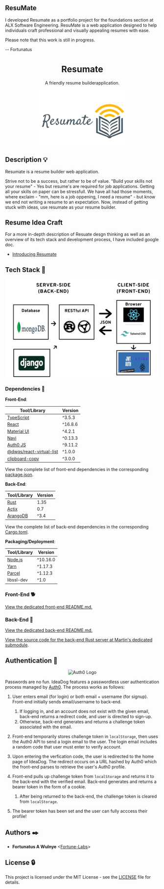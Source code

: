## ResuMate 

I developed Resumate as a portfolio project for the foundations section at ALX Software Engineering. ResuMate is a web application designed to help individuals craft professional and visually appealing resumes with ease.

Please note that this work is still in progress.

-- Fortunatus


<h1 align="center">Resumate</h1>
<p align="center">
  A friendly resume builderapplication.
</p>

<p align="center">
  <img src="https://github.com/Fortune-Labs/resumate/blob/master/refrontend/src/assets/images/logol.png" alt="Resumate logo"/>
</p>

## Description :bulb:

Resumate is a resume builder web application.

Strive not to be a success, but rather to be of value. "Build your skills not your resume" - Yes but resume's are required for job applications. Getting all your skills on paper can be stressfull. We have all had those moments, where exclaim - "mm, here is a job oppening, I need a resume" - but know we end not writing a resume to an expectation. Now, instead of getting stuck with ideas, use resumate as your resume builder. 



## Resume Idea Craft

For a more in-depth description of Resuate desgn thinking as well as an overview of its tech stack and development process, I have included google doc. 

- [Introducing Resumate](https://docs.google.com/document/d/1hxAhsk4ow8YoI0C14NAuudbsIwOxW2xoYqVGN3NCG0M/edit?usp=sharing)


## Tech Stack :poodle:

<p align="center">
  <img src="https://github.com/Fortune-Labs/resumate/blob/dev/assets/Resumeate-stack.png"
       alt="Resumate Tech Stack"
       width="600"
  />
</p>

### Dependencies :couple:

**Front-End**:

| Tool/Library                                                                       | Version |
| ---------------------------------------------------------------------------------- | ------- |
| [TypeScript](https://www.typescriptlang.org/)                                      | ^3.5.3  |
| [React](https://reactjs.org/)                                                      | ^16.8.6 |
| [Material UI](https://material-ui.com/)                                            | ^4.2.1  |
| [Navi](https://frontarm.com/navi/en/)                                              | ^0.13.3 |
| [Auth0 JS](https://www.npmjs.com/package/auth0-js)                                 | ^9.11.2 |
| [@dwqs/react-virtual-list](https://www.npmjs.com/package/@dwqs/react-virtual-list) | ^1.0.0  |
| [clipboard-copy](https://www.npmjs.com/package/clipboard-copy)                     | ^3.0.0  |

View the complete list of front-end dependencies in the corresponding [package.json](./frontend/package.json).

**Back-End**:

| Tool/Library                           | Version |
| -------------------------------------- | ------- |
| [Rust](https://www.rust-lang.org/)     | 1.35    |
| [Actix](https://actix.rs/actix/actix/) | 0.7     |
| [ArangoDB](https://www.arangodb.com/)  | ^3.4    |

View the complete list of back-end dependencies in the corresponding [Cargo.toml](https://github.com/Ostoyae/ideaDog_server/blob/master/app/Cargo.toml).

**Packaging/Deployment**:

| Tool/Library                      | Version  |
| --------------------------------- | -------- |
| [Node.js](https://nodejs.org/en/) | ^10.16.0 |
| [Yarn](https://yarnpkg.com/en/)   | ^1.17.3  |
| [Parcel](https://parceljs.org/)   | ^1.12.3  |
| libssl-dev                        | ^1.0     |

### Front-End :dog2:

[View the dedicated front-end README.md.](./frontend)

### Back-End :feet:

[View the dedicated back-end README.md.](./backend)

[View the source code for the back-end Rust server at Martin's dedicated submodule](https://github.com/Ostoyae/ideaDog_server).

## Authentication :key:

<p align="center">
  <img src="https://proxy.duckduckgo.com/iu/?u=https%3A%2F%2Fd0.awsstatic.com%2Fpartner-network%2Fpartner-logos%2FMobile%2520Competency%2520Partner%2520Logos%2F600x400_AuthO_Logo.png&f="
       alt="Auth0 Logo"
       width="250"
  />
</p>

Passwords are no fun. IdeaDog features a passwordless user authentication process managed by [Auth0](https://auth0.com/). The process works as follows:

1. User enters email (for login) or both email + username (for signup). Front-end initially sends email/username to back-end.

   1. If logging in, and an account does not exist with the given email, back-end returns a redirect code, and user is directed to sign-up.
   2. Otherwise, back-end generates and returns a challenge token associated with the email.

2. Front-end temporarily stores challenge token in `localStorage`, then uses the Auth0 API to send a login email to the user. The login email includes a random code that user must enter to verify account.

3. Upon entering the verfication code, the user is redirected to the home page of IdeaDog. The redirect occurs on a URL hashed by Auth0 which the front-end parses to retrieve the user's Auth0 profile.

4. Front-end pulls up challenge token from `localStorage` and returns it to the back-end with the verified email. Back-end generates and returns a bearer token in the form of a cookie.

   1. After being returned to the back-end, the challenge token is cleared from `localStorage`.

5. The bearer token has been set and the user can fully acccess their profile!

## Authors :black_nib:

- **Fortunatus A Wulnye** <[Fortune-Labs](https://github.com/Fortune-Labs)>


## License :lock:

This project is licensed under the MIT License - see the [LICENSE](./LICENSE) file for details.